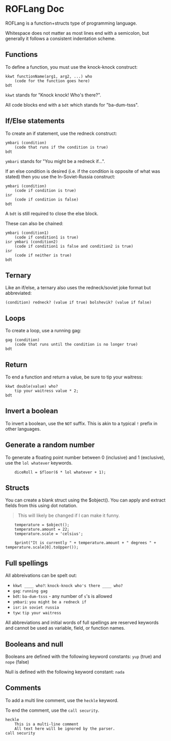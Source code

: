 # ROFLang Doc

ROFLang is a function+structs type of programming language.

Whitespace does not matter as most lines end with a semicolon, but generally it follows a consistent indentation scheme.

## Functions

To define a function, you must use the knock-knock construct:

```
kkwt functionName(arg1, arg2, ...) who
    (code for the function goes here)
bdt
```

`kkwt` stands for "Knock knock! Who's there?".

All code blocks end with a `bdt` which stands for "ba-dum-tsss".

## If/Else statements

To create an if statement, use the redneck construct:

```
ymbari (condition)
    (code that runs if the condition is true)
bdt
```

`ymbari` stands for "You might be a redneck if...".

If an else condition is desired (i.e. if the condition is opposite of what was stated) then you use the In-Soviet-Russia construct:

```
ymbari (condition)
    (code if condition is true)
isr
    (code if condition is false)
bdt
```

A `bdt` is still required to close the else block.

These can also be chained:

```
ymbari (condition1)
    (code if condition1 is true)
isr ymbari (condition2)
    (code if condition1 is false and condition2 is true)
isr
    (code if neither is true)
bdt
```

## Ternary

Like an if/else, a ternary also uses the redneck/soviet joke format but abbreviated:

```
(condition) redneck? (value if true) bolshevik? (value if false)
```

## Loops

To create a loop, use a running gag:

```
gag (condition)
    (code that runs until the condition is no longer true)
bdt
```

## Return

To end a function and return a value, be sure to tip your waitress:

```
kkwt double(value) who?
    tip your waitress value * 2;
bdt
```

## Invert a boolean

To invert a boolean, use the `NOT` suffix. This is akin to a typical `!` prefix in other languages.

## Generate a random number

To generate a floating point number between 0 (inclusive) and 1 (exclusive), use the `lol whatever` keywords.

```
    diceRoll = $floor(6 * lol whatever + 1);
```

## Structs

You can create a blank struct using the $object(). You can apply and extract fields from this using dot notation.

> This will likely be changed if I can make it funny.

```
    temperature = $object();
    temperature.amount = 22;
    temperature.scale = 'celsius';

    $print("It is currently " + temperature.amount + " degrees " + temperature.scale[0].toUpper());
```

## Full spellings

All abbreivations can be spelt out:

- `kkwt ____ who?`: `knock-knock who's there ____ who?`
- `gag`: `running gag`
- `bdt`: `ba-dum-tsss` - any number of `s`'s is allowed
- `ymbari`: `you might be a redneck if`
- `isr`: `in soviet russia`
- `tyw`: `tip your waitress`

All abbreviations and initial words of full spellings are reserved keywords and cannot be used as variable, field, or function names.

## Booleans and null

Booleans are defined with the following keyword constants: `yup` (true) and `nope` (false)

Null is defined with the following keyword constant: `nada`

## Comments

To add a multi line comment, use the `heckle` keyword.

To end the comment, use the `call security`.

```
heckle
    This is a multi-line comment
    All text here will be ignored by the parser.
call security
```
